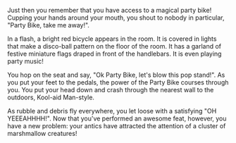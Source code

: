 Just then you remember that you have access to a magical party bike! Cupping your hands around your mouth, you shout to nobody in particular, "Party Bike, take me away!". 

In a flash, a bright red bicycle appears in the room.  It is covered in lights that make a disco-ball pattern on the floor of the room. It has a garland of festive miniature flags draped in front of the handlebars. It is even playing party music! 

You hop on the seat and say, "Ok Party Bike, let's blow this pop stand!". As you put your feet to the pedals, the power of the Party Bike courses through you. You put your head down and crash through the nearest wall to the outdoors, Kool-aid Man-style. 

As rubble and debris fly everywhere, you let loose with a satisfying "OH YEEEAHHHH!". Now that you've performed an awesome feat, however, you have a new problem: your antics have attracted the attention of a cluster of marshmallow creatures!